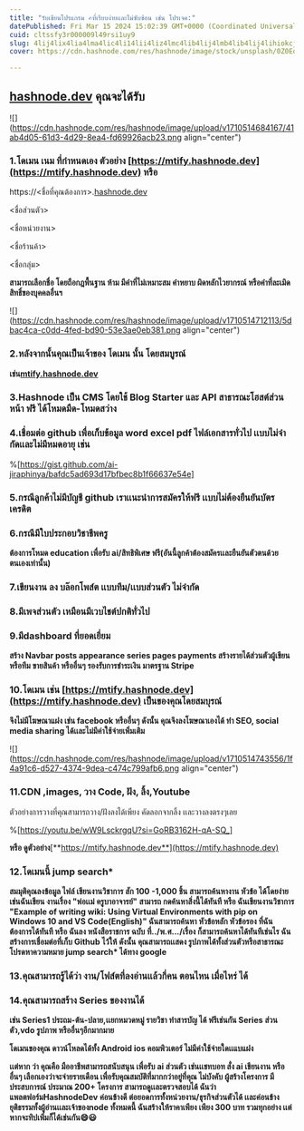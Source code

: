 ```yaml
---
title: "รับเขียนโปรแกรม ✍ที่เรียบง่ายเเละไม่ซับซ้อน เช่น โปรเจค:"
datePublished: Fri Mar 15 2024 15:02:39 GMT+0000 (Coordinated Universal Time)
cuid: cltssfy3r000009l49rsi1uy9
slug: 4lij4lix4lia4lma4lic4li14lii4liz4lmc4lib4lij4lmb4lib4lij4lihiokcjec4lc4tec5ioc5goc4oc4tec4ouc4muc4hc5ioc4suc4ouc5goc5goc4pec4soc5hoc4oec5ioc4ic4sec4muc4ic5iec4rec4msdguydguirguyjgujkg4lmc4lib4lij4lma4lii4lieoia
cover: https://cdn.hashnode.com/res/hashnode/image/stock/unsplash/0Z0EofYqMMg/upload/3ef30061d277e7ac5142aee793db1cb0.jpeg

---
```


## [hashnode.dev](http://hashnode.dev) คุณจะได้รับ

![](https://cdn.hashnode.com/res/hashnode/image/upload/v1710514684167/41ab4d05-61d3-4d29-8ea4-fd69926acb23.png align="center")

### 1.โดเมน เนม ที่กำหนดเอง ตัวอย่าง [https://mtify.hashnode.dev](https://mtify.hashnode.dev) หรือ

https://&lt;ชื่อที่คุณต้องการ&gt;.[hashnode.dev](http://hashnode.dev)

&lt;ชื่อส่วนตัว&gt;

&lt;ชื่อหน่วยงาน&gt;

&lt;ชื่อร้านค้า&gt;

&lt;ชื่อกลุ่ม&gt;

**สามารถเลือกชื่อ โดยถือกฎพื้นฐาน ห้าม มีคำที่ไม่เหมาะสม คำหยาบ ผิดหลักไวยากรณ์ หรือคำที่ละเมิดสิทธิ์ของบุคคลอื่นฯ**

![](https://cdn.hashnode.com/res/hashnode/image/upload/v1710514712113/5dbac4ca-c0dd-4fed-bd90-53e3ae0eb381.png align="center")

### 2.หลังจากนั้นคุณเป็นเจ้าของ โดเมน นั้น โดยสมบูรณ์

**เช่น**[**mtify.hashnode.dev**](http://mtify.hashnode.dev)

### 3.Hashnode เป็น CMS โดยใช้ Blog Starter และ API สาธารณะโฮสต์ส่วนหน้า ฟรี ได้โหมดมืด-โหมดสว่าง

### 4.เชื่อมต่อ github เพื่อเก็บข้อมูล word excel pdf ไฟล์เอกสารทั่วไป เเบบไม่จำกัดเเละไม่มีหมดอายุ เช่น

%[https://gist.github.com/ai-jiraphinya/bafdc5ad693d17bfbec8b1f66637e54e] 

### 5.กรณีลูกค้าไม่มีบัญชี github เราเเนะนำการสมัครให้ฟรี เเบบไม่ต้องยืนยันบัตรเครดิต

### 6.กรณีมีใบประกอบวิชาชีพครู

**ต้องการโหมด education เพื่อรับ ai/สิทธิพิเศษ ฟรี(อันนี้ลูกค้าต้องสมัครเเละยืนยันตัวตนด้วยตนเองเท่านั้น)**

### 7.เขียนงาน ลง บล๊อกโพส์ต เเบบทีม/เเบบส่วนตัว ไม่จำกัด

### 8.มีเพจส่วนตัว เหมือนมีเวบไชต์ปกติทั่วไป

### 9.มีdashboard ที่ยอดเยี่ยม

**สร้าง Navbar posts appearance series pages payments สร้างรายได้ส่วนตัวผู้เขียนหรือทีม ขายสินค้า หรืออื่นๆ รองรับการชำระเงิน มาตรฐาน Stripe**

### 10.โดเมน เช่น [https://mtify.hashnode.dev](https://mtify.hashnode.dev) เป็นของคุณโดยสมบุรณ์

**จึงไม่มีโฆษณาแฝง เช่น facebook หรืออื่นๆ ดังนั้น คุณจึงลงโฆษณาเองได้ ทำ SEO, social media sharing ได้เเละไม่มีค่าใช้จ่ายเพิ่มเติม**

![](https://cdn.hashnode.com/res/hashnode/image/upload/v1710514743556/1f4a91c6-d527-4374-9dea-c474c799afb6.png align="center")

### 11.CDN ,images, วาง Code, ฝัง, ลิ้ง,Youtube

ตัวอย่างการวางที่คุณสามารถวาง/ฝังลงได้เพียง คัดลอกจากลิ้ง เเละวางลงตรงๆเลย

%[https://youtu.be/wW9LsckrgqU?si=GoRB3162H-qA-SQ_] 

**หรือ ดูตัวอย่าง**[**https://mtify.hashnode.dev**](https://mtify.hashnode.dev)

### 12.โดเมนนี้ jump search\*

**สมมุติคุณลงข้อมูล ไฟล์ เขียนงานวิชาการ สัก 100 -1,000 ชิ้น สามารถค้นหางาน หัวข้อ ได้โดยง่าย เช่นฉันเขียน งานเรื่อง "พ่อเเม่ ครูบาอาจารย์" สามารถ กดค้นหาสิ่งนี้ได้ทันที หรือ ฉันเขียนงานวิชาการ "Example of writing wiki: Using Virtual Environments with pip on Windows 10 and VS Code(English)" ฉันสามารถค้นหา หัวข้อหลัก หัวข้อรอง ที่ฉันต้องการได้ทันที หรือ ฉันลง หนังสือราชการ ฉบับ ที่../พ.ศ.../เรื่อง ก็สามารถค้นหาได้ทันทีเช่นไร ฉันสร้างการเชื่อมต่อที่เก็บ Github ไว้ให้ ดังนั้น คุณสามารถเเสดง รูปภาพได้ทั้งส่วนตัวหรือสาธารณะ โปรดหาความหมาย jump search\* ได้ทาง google**

### 13.คุณสามารถรู้ได้ว่า งาน/โฟส์ตที่ลงอ่านเเล้วกี่คน ตอนไหน เมื่อไหร่ ได้

### 14.คุณสามารถสร้าง Series ของงานได้

**เช่น Series1 ประถม-ต้น-ปลาย,เเยกหมวดหมู่ รายวิชา ทำสารบัญ ได้ ฟรีเช่นกัน Series ส่วนตัว,vdo รูปภาพ หรืออื่นๆอีกมากมาย**

**โดเมนของคุณ ดาวน์โหลดได้ทั้ง Android ios คอมพิวเตอร์ ไม่มีค่าใช้จ่ายใดเเแบแฝง**

**เเต่หาก ว่า คุณคือ มืออาชีพสามารถสนับสนุน เพื่อรับ ai ส่วนตัว เช่นเเชทบอท สั่ง ai เขียนงาน หรืออื่นๆ เลือกเองว่าจะจ่ายรายเดือน เพื่อรับคุณสมบัติที่มากกว่าอยู่ที่คุณ ไม่บังคับ ผู้สร้างโครงการ มีประสบการณ์ ประมาณ 200+ โครงการ สามารถดูเเละตรวจสอบได้ ฉันว่าแพลตฟอร์มHashnodeDev ค่อนข้างดี ต่อยอดการทั้งหน่วยงาน/ธุรกิจส่วนตัวได้ เเละค่อนข้างยุติธรรมทั้งผู้อ่านเเละเจ้าของnode ทั้งหมดนี้ ฉันสร้างให้ราคาเพียง เพียง 300 บาท รวมทุกอย่าง เเต่หากจะทิปเพิ่มก็ได้เช่นกัน😄😃**